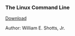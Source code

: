 ### The Linux Command Line
[Download](http://linuxcommand.org/tlcl.php)

Author: William	E. Shotts, Jr.
